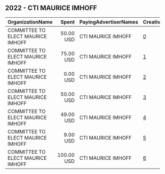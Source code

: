 ## 2022 - CTI MAURICE IMHOFF 
|OrganizationName|Spent|PayingAdvertiserNames|CreativeUrls|Impressions|Genders|AgeBrackets|CountryCodes|BillingAddresses|CandidateBallotInformation|
|:---|---:|:---|:---|---:|:---|:---|:---|:---|:---|
|COMMITTEE TO ELECT MAURICE IMHOFF|50.00 USD|CTI MAURICE IMHOFF|[0](https://www.snap.com/political-ads/asset/e74ac68aa6e1f3cb88fcfdefcf16c38be28e70dea54845f2a3f45f93dabf86d1?mediaType=jpeg)|17,552||18+|united states|US|Maurice Imhoff|
|COMMITTEE TO ELECT MAURICE IMHOFF|75.00 USD|CTI MAURICE IMHOFF|[1](https://www.snap.com/political-ads/asset/9c6651a96ce17638685c74f84f33aa3d6c138e9a6c21ed4dde3333ac474d4a9f?mediaType=jpeg)|23,835||17-22|united states|US|Maurice Imhoff|
|COMMITTEE TO ELECT MAURICE IMHOFF|0.00 USD|CTI MAURICE IMHOFF|[2](https://www.snap.com/political-ads/asset/1bf1d6f3f1cd17f028dc764ccb3fe4ae2eeac8b18b7f7a6576ab59c2ddf1e416?mediaType=jpeg)|123|FEMALE|18+|united states|US|Maurice Imhoff|
|COMMITTEE TO ELECT MAURICE IMHOFF|50.00 USD|CTI MAURICE IMHOFF|[3](https://www.snap.com/political-ads/asset/2e989e7c5b62a3fa43d70d9f58f197177073bfcbad12cda55ab1ee066205fbd6?mediaType=jpeg)|9,608||23+|united states|US|Maurice Imhoff|
|COMMITTEE TO ELECT MAURICE IMHOFF|49.00 USD|CTI MAURICE IMHOFF|[4](https://www.snap.com/political-ads/asset/1bf1d6f3f1cd17f028dc764ccb3fe4ae2eeac8b18b7f7a6576ab59c2ddf1e416?mediaType=jpeg)|11,008|FEMALE|18+|united states|US|Maurice Imhoff|
|COMMITTEE TO ELECT MAURICE IMHOFF|9.00 USD|CTI MAURICE IMHOFF|[5](https://www.snap.com/political-ads/asset/1341a6f847a15af4c788ca0fc58e9f345065133fed0912d2d73bb44739fdf710?mediaType=jpeg)|2,446||24+|united states|US|Maurice Imhoff|
|COMMITTEE TO ELECT MAURICE IMHOFF|100.00 USD|CTI MAURICE IMHOFF|[6](https://www.snap.com/political-ads/asset/9c6651a96ce17638685c74f84f33aa3d6c138e9a6c21ed4dde3333ac474d4a9f?mediaType=jpeg)|24,286||18-29|united states|US|Maurice Imhoff|
